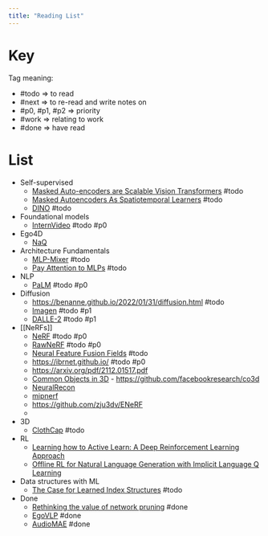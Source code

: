 ```yaml
---
title: "Reading List"
---
```


# Key

Tag meaning:
- #todo => to read
- #next => to re-read and write notes on
- #p0, #p1, #p2 => priority
- #work => relating to work
- #done => have read

# List
- Self-supervised
    - [Masked Auto-encoders are Scalable Vision Transformers](https://arxiv.org/abs/2111.06377) #todo
    - [Masked Autoencoders As Spatiotemporal Learners](https://arxiv.org/abs/2205.09113) #todo 
    - [DINO](https://arxiv.org/abs/2104.14294) #todo 
- Foundational models
	- [InternVideo](https://arxiv.org/pdf/2212.03191.pdf) #todo #p0 
- Ego4D
	- [NaQ](https://arxiv.org/pdf/2301.00746.pdf)
- Architecture Fundamentals
    - [MLP-Mixer](https://arxiv.org/abs/2105.01601) #todo
    - [Pay Attention to MLPs](https://arxiv.org/abs/2105.08050) #todo
- NLP
    - [PaLM](https://ai.googleblog.com/2022/04/pathways-language-model-palm-scaling-to.html) #todo #p0 
- Diffusion
    - https://benanne.github.io/2022/01/31/diffusion.html  #todo 
    - [Imagen](https://imagen.research.google/) #todo #p1 
    - [DALLE-2](https://openai.com/dall-e-2/) #todo #p1 
- [[NeRFs]]
    - [NeRF](https://www.matthewtancik.com/nerf) #todo #p0 
    - [RawNeRF](https://bmild.github.io/rawnerf/) #todo #p0 
    - [Neural Feature Fusion Fields](https://www.robots.ox.ac.uk/~vadim/n3f/) #todo 
    - https://ibrnet.github.io/ #todo #p0 
    - https://arxiv.org/pdf/2112.01517.pdf
    - [Common Objects in 3D](https://arxiv.org/pdf/2109.00512.pdf) - https://github.com/facebookresearch/co3d
    - [NeuralRecon](https://zju3dv.github.io/neuralrecon/)
    - [mipnerf](https://github.com/google/mipnerf)
    - https://github.com/zju3dv/ENeRF
    - 
- 3D
	- [ClothCap](https://www.youtube.com/watch?v=dVxj8tzx04U) #todo 
- RL
    - [Learning how to Active Learn: A Deep Reinforcement Learning Approach](https://arxiv.org/abs/1708.02383)
    - [Offline RL for Natural Language Generation with Implicit Language Q Learning](https://arxiv.org/abs/2206.11871)
- Data structures with ML
	- [The Case for Learned Index Structures](https://arxiv.org/pdf/1712.01208.pdf) #todo 
- Done
	- [Rethinking the value of network pruning](Rethinking%20the%20value%20of%20network%20pruning.md) #done 
	- [EgoVLP](EgoVLP.md) #done 
	- [AudioMAE](AudioMAE.md) #done 